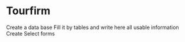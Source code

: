 # Tourfirm
Create a data base
Fill it by tables and write here all usable information
Create Select forms
